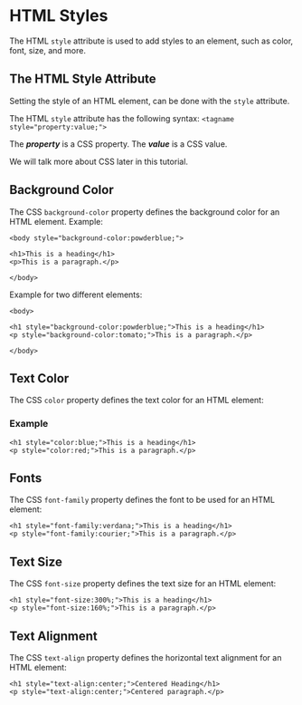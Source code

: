 # HTML  Styles

The HTML `style` attribute is used to add styles to an element, such as color, font, size, and more.
## The HTML Style Attribute

Setting the style of an HTML element, can be done with the  `style`  attribute.

The HTML  `style`  attribute has the following syntax:
`<tagname style="property:value;">`

The _**property**_ is a CSS property. The _**value**_ is a CSS value.

We will talk more about CSS later in this tutorial.
## Background Color

The CSS  `background-color`  property defines the background color for an HTML element.
Example:
```
<body style="background-color:powderblue;">  
  
<h1>This is a heading</h1>  
<p>This is a paragraph.</p>  
  
</body>
```
Example for two different elements:

```
<body>  
  
<h1 style="background-color:powderblue;">This is a heading</h1>  
<p style="background-color:tomato;">This is a paragraph.</p>  
  
</body>
```

## Text Color

The CSS  `color`  property defines the text color for an HTML element:

### Example
```
<h1 style="color:blue;">This is a heading</h1>  
<p style="color:red;">This is a paragraph.</p>
```

## Fonts

The CSS  `font-family`  property defines the font to be used for an HTML element:

```
<h1 style="font-family:verdana;">This is a heading</h1>  
<p style="font-family:courier;">This is a paragraph.</p>
```

## Text Size

The CSS  `font-size`  property defines the text size for an HTML element:

```
<h1 style="font-size:300%;">This is a heading</h1>  
<p style="font-size:160%;">This is a paragraph.</p>
```

## Text Alignment

The CSS  `text-align`  property defines the horizontal text alignment for an HTML element:

```
<h1 style="text-align:center;">Centered Heading</h1>  
<p style="text-align:center;">Centered paragraph.</p>
```
